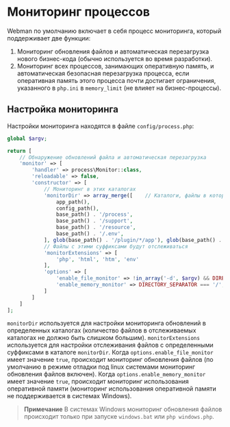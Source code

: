 # Мониторинг процессов
Webman по умолчанию включает в себя процесс мониторинга, который поддерживает две функции:
1. Мониторинг обновления файлов и автоматическая перезагрузка нового бизнес-кода (обычно используется во время разработки).
2. Мониторинг всех процессов, занимающих оперативную память, и автоматическая безопасная перезагрузка процесса, если оперативная память этого процесса почти достигает ограничения, указанного в `php.ini` в `memory_limit` (не влияет на бизнес-процессы).

## Настройка мониторинга
Настройки мониторинга находятся в файле `config/process.php`:
```php
global $argv;

return [
    // Обнаружение обновлений файла и автоматическая перезагрузка
    'monitor' => [
        'handler' => process\Monitor::class,
        'reloadable' => false,
        'constructor' => [
            // Мониторинг в этих каталогах
            'monitorDir' => array_merge([    // Каталоги, файлы в которых должны быть отслежены
                app_path(),
                config_path(),
                base_path() . '/process',
                base_path() . '/support',
                base_path() . '/resource',
                base_path() . '/.env',
            ], glob(base_path() . '/plugin/*/app'), glob(base_path() . '/plugin/*/config'), glob(base_path() . '/plugin/*/api')),
            // Файлы с этими суффиксами будут отслеживаться
            'monitorExtensions' => [
                'php', 'html', 'htm', 'env'
            ],
            'options' => [
                'enable_file_monitor' => !in_array('-d', $argv) && DIRECTORY_SEPARATOR === '/', // Включить мониторинг файлов
                'enable_memory_monitor' => DIRECTORY_SEPARATOR === '/',                      // Включить мониторинг памяти
            ]
        ]
    ]
];
```
`monitorDir` используется для настройки мониторинга обновлений в определенных каталогах (количество файлов в отслеживаемых каталогах не должно быть слишком большим).
`monitorExtensions` используется для настройки отслеживания файлов с определенными суффиксами в каталоге `monitorDir`.
Когда `options.enable_file_monitor` имеет значение `true`, происходит мониторинг обновления файлов (по умолчанию в режиме отладки под linux системами мониторинг обновления файлов включен).
Когда `options.enable_memory_monitor` имеет значение `true`, происходит мониторинг использования оперативной памяти (мониторинг использования оперативной памяти не поддерживается в системах Windows).

> **Примечание**
> В системах Windows мониторинг обновления файлов происходит только при запуске `windows.bat` или `php windows.php`.

